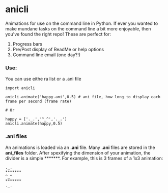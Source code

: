 anicli
=========

Animations for use on the command line in Python. If ever you wanted to make mundane tasks on the command line a bit more enjoyable, then you've found the right repo! These are perfect for:

1. Progress bars
2. Pre/Post display of ReadMe or help options
3. Command line email (one day?!)

### Use:


You can use eithe ra list or a .ani file

````
import anicli

anicli.animate('happy.ani',0.5) # ani file, how long to display each frame per second (frame rate) 

# Or

happy = ['._.','^_^','._.']
anicli.animate(happy,0.5)
````

### .ani files

An animations is loaded via an __.ani__ file. Many __.ani__ files are stored in the __ani_files__ folder. After spexifying the dimension of your animation, the divider is a simple *******. For example, this is 3 frames of a 1x3 animation:
````
._.
*******
^_^
*******
._.
````
